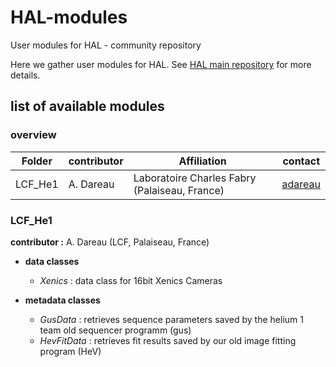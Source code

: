 # HAL-modules
User modules for HAL - community repository

Here we gather user modules for HAL. See [HAL main repository](https://github.com/adareau/HAL) for more details.

## list of available modules

### overview

| Folder        | contributor| Affiliation                                   | contact |
| ------------- |------------|-----------------------------------------------|---------|
| LCF_He1       | A. Dareau  | Laboratoire Charles Fabry (Palaiseau, France) |  [adareau](https://github.com/adareau)  |

### LCF_He1
**contributor :** A. Dareau (LCF, Palaiseau, France)
+ **data classes**
  - _Xenics_ : data class for 16bit Xenics Cameras
  
+ **metadata classes**
  - _GusData_ : retrieves sequence parameters saved by the helium 1 team old sequencer programm (gus)
  - _HevFitData_ : retrieves fit results saved by our old image fitting program (HeV)

